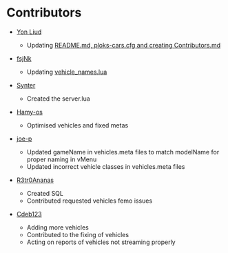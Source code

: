# Contributors

- [Yon Liud](https://github.com/YonLiud)
  - Updating [README.md, ploks-cars.cfg and creating Contributors.md](https://github.com/PLOKMJNB/FiveM-Civ-Car-Pack/pull/10)

- [fsjNk](https://github.com/fsjNk)
  - Updating [vehicle_names.lua](https://github.com/PLOKMJNB/FiveM-Civ-Car-Pack/issues/11#issuecomment-744705879)

- [Synter](https://github.com/synterrr)
  - Created the server.lua

- [Hamy-os](https://github.com/hamy-os)
  - Optimised vehicles and fixed metas

- [joe-p](https://github.com/joe-p)
  - Updated gameName in vehicles.meta files to match modelName for proper naming in vMenu
  - Updated incorrect vehicle classes in vehicles.meta files 

- [R3tr0Ananas](https://github.com/R3tr0Ananas)
  - Created SQL
  - Contributed requested vehicles femo issues

- [Cdeb123](https://github.com/Cdeb123)
  - Adding more vehicles
  - Contributed to the fixing of vehicles
  - Acting on reports of vehicles not streaming properly